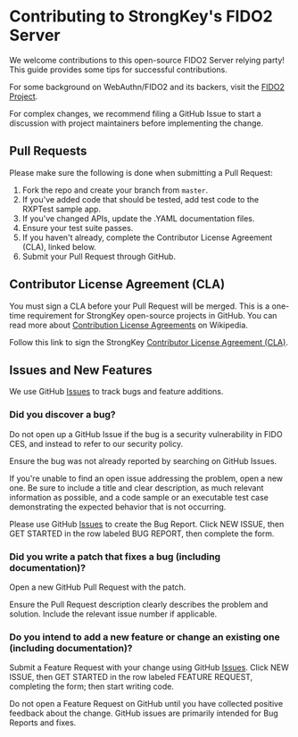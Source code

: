 # Contributing to StrongKey's FIDO2 Server

We welcome contributions to this open-source FIDO2 Server relying party! This guide provides some tips for successful contributions.

For some background on WebAuthn/FIDO2 and its backers, visit the [FIDO2 Project](https://fidoalliance.org/fido2/). 

For complex changes, we recommend filing a GitHub Issue to start a discussion with project maintainers before implementing the change.

## Pull Requests

Please make sure the following is done when submitting a Pull Request:

1. Fork the repo and create your branch from `master`.
2. If you've added code that should be tested, add test code to the RXPTest sample app.
3. If you've changed APIs, update the .YAML documentation files.
4. Ensure your test suite passes.
5. If you haven't already, complete the Contributor License Agreement (CLA), linked below.
6. Submit your Pull Request through GitHub.

## Contributor License Agreement (CLA)

You must sign a CLA before your Pull Request will be merged. This is a one-time requirement for StrongKey open-source projects in GitHub. You can read more about [Contribution License Agreements](https://en.wikipedia.org/wiki/Contributor_License_Agreement) on Wikipedia.

Follow this link to sign the StrongKey [Contributor License Agreement (CLA)](https://cla-assistant.io/StrongKey/FIDO-Server).

## Issues and New Features

We use GitHub [Issues](https://github.com/StrongKey/relying-party-java/issues) to track bugs and feature additions.

### Did you discover a bug?

Do not open up a GitHub Issue if the bug is a security vulnerability in FIDO CES, and instead to refer to our security policy.

Ensure the bug was not already reported by searching on GitHub Issues.

If you're unable to find an open issue addressing the problem, open a new one. Be sure to include a title and clear description, as much relevant information as possible, and a code sample or an executable test case demonstrating the expected behavior that is not occurring.

Please use GitHub [Issues](https://github.com/StrongKey/relying-party-java/issues) to create the Bug Report. Click NEW ISSUE, then GET STARTED in the row labeled BUG REPORT, then complete the form. 

### Did you write a patch that fixes a bug (including documentation)?

Open a new GitHub Pull Request with the patch.

Ensure the Pull Request description clearly describes the problem and solution. Include the relevant issue number if applicable.

### Do you intend to add a new feature or change an existing one (including documentation)? 

Submit a Feature Request with your change using GitHub [Issues](https://github.com/StrongKey/relying-party-java/issues). Click NEW ISSUE, then GET STARTED in the row labeled FEATURE REQUEST, completing the form; then start writing code.

Do not open a Feature Request on GitHub until you have collected positive feedback about the change. GitHub issues are primarily intended for Bug Reports and fixes.
